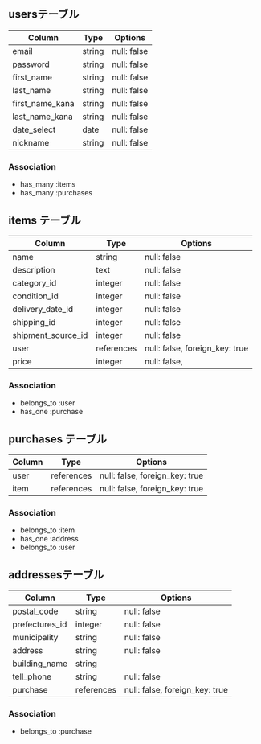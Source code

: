 ## usersテーブル

| Column          | Type       | Options                        |
| --------------- | ---------- | ------------------------------ |
| email           | string     | null: false                    |
| password        | string     | null: false                    |
| first_name      | string     | null: false                    |
| last_name       | string     | null: false                    |
| first_name_kana | string     | null: false                    |
| last_name_kana  | string     | null: false                    |
| date_select     | date       | null: false                    |
| nickname        | string     | null: false                    |

### Association
- has_many :items
- has_many :purchases

## items テーブル
| Column             | Type       | Options                        |
| ------------------ | ---------- | ------------------------------ |
| name               | string     | null: false                    |
| description        | text       | null: false                    |
| category_id        | integer    | null: false                    |
| condition_id       | integer    | null: false                    |
| delivery_date_id   | integer    | null: false                    |
| shipping_id        | integer    | null: false                    |
| shipment_source_id | integer    | null: false                    |
| user               | references | null: false, foreign_key: true |
| price              | integer    | null: false,                   |

### Association
- belongs_to :user
- has_one :purchase

## purchases テーブル

| Column          | Type       | Options                        |
| --------------- | ---------- | ------------------------------ |
| user            | references | null: false, foreign_key: true |
| item            | references | null: false, foreign_key: true |

### Association
- belongs_to :item
- has_one :address
- belongs_to :user

## addressesテーブル

| Column          | Type       | Options                        |
| --------------- | ---------- | ------------------------------ |
| postal_code     | string     | null: false                    |
| prefectures_id  | integer    | null: false                    |
| municipality    | string     | null: false                    |
| address         | string     | null: false                    |
| building_name   | string     |                                |
| tell_phone      | string     | null: false                    |
| purchase        | references | null: false, foreign_key: true |

### Association
- belongs_to :purchase